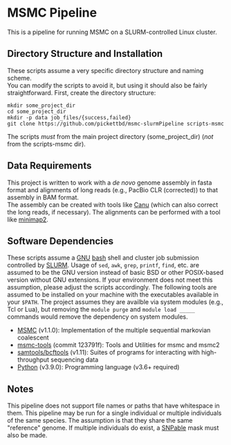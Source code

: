 # MSMC Pipeline
This is a pipeline for running MSMC on a SLURM-controlled Linux cluster. 

## Directory Structure and Installation
These scripts assume a very specific directory structure and naming scheme.  
You can modify the scripts to avoid it, but using it should also be fairly straightforward.
First, create the directory structure:
```
mkdir some_project_dir
cd some_project_dir
mkdir -p data job_files/{success,failed}
git clone https://github.com/pickettbd/msmc-slurmPipeline scripts-msmc
```
The scripts *must* from the main project directory (some_project_dir) (*not* from the scripts-msmc dir).

## Data Requirements
This project is written to work with a *de novo* genome assembly in fasta format and alignments of long reads (e.g., PacBio CLR (corrected)) to that assembly in BAM format.  
The assembly can be created with tools like [Canu](https://github.com/marbl/canu) (which can also correct the long reads, if necessary).
The alignments can be performed with a tool like [minimap2](https://github.com/lh3/minimap2).

## Software Dependencies
These scripts assume a [GNU](https://www.gnu.org) [bash](https://www.gnu.org/software/bash) shell and cluster job submission controlled by [SLURM](https://slurm.schedmd.com).
Usage of `sed`, `awk`, `grep`, `printf`, `find`, etc. are assumed to be the GNU version instead of basic BSD or other POSIX-based version without GNU extensions.
If your environment does not meet this assumption, please adjust the scripts accordingly.
The following tools are assumed to be installed on your machine with the executables available in your `$PATH`.
The project assumes they are availble via system modules (e.g., Tcl or Lua), but removing the `module purge` and `module load _____` commands would remove the dependency on system modules.
- [MSMC](https://github.com/stschiff/msmc) (v1.1.0): Implementation of the multiple sequential markovian coalescent 
- [msmc-tools](https://github.com/stschiff/msmc-tools) (commit 123791f): Tools and Utilities for msmc and msmc2 
- [samtools/bcftools](https://www.htslib.org) (v1.11): Suites of programs for interacting with high-throughput sequencing data
- [Python](https://python.org) (v3.9.0): Programming language (v3.6+ required)

## Notes
This pipeline does not support file names or paths that have whitespace in them.
This pipeline may be run for a single individual or multiple individuals of the same species. The assumption is that they share the same "reference" genome.
If multiple individuals do exist, a [SNPable](http://lh3lh3.users.sourceforge.net/snpable.shtml) mask must also be made.

